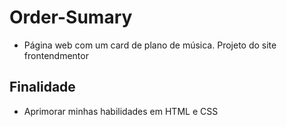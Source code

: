 # Order-Sumary
* Página web com um card de plano de música. Projeto do site frontendmentor
## Finalidade
* Aprimorar minhas habilidades em HTML e CSS
